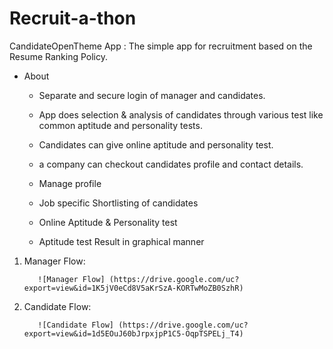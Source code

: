 # Recruit-a-thon

CandidateOpenTheme App : The simple app for recruitment based on the Resume Ranking Policy.

* About
    * Separate and secure login of manager and candidates.
    * App does selection & analysis of candidates through various test like common aptitude and personality tests.
    * Candidates can give online aptitude and personality test.
    * a company can checkout candidates profile and contact details.

    * Manage profile
    * Job specific Shortlisting of candidates
    * Online Aptitude & Personality test
    * Aptitude test Result in graphical manner 



1. Manager Flow:


          ![Manager Flow] (https://drive.google.com/uc?export=view&id=1K5jV0eCd8V5aKrSzA-KORTwMoZB0SzhR)


2. Candidate Flow:


          ![Candidate Flow] (https://drive.google.com/uc?export=view&id=1d5EOuJ60bJrpxjpP1C5-OqpTSPELj_T4)

